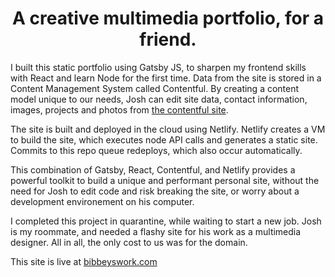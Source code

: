 <h1 align="center">
  A creative multimedia portfolio, for a friend.
</h1>

I built this static portfolio using Gatsby JS, to sharpen my frontend skills with React and learn Node for the first time. Data from the site is stored in a Content Management System called Contentful. By creating a content model unique to our needs, Josh can edit site data, contact information, images, projects and photos from [the contentful site](contentful.com). 

The site is built and deployed in the cloud using Netlify. Netlify creates a VM to build the site, which executes node API calls and generates a static site. Commits to this repo queue redeploys, which also occur automatically.

This combination of Gatsby, React, Contentful, and Netlify provides a powerful toolkit to build a unique and performant personal site, without the need for Josh to edit code and risk breaking the site, or worry about a development environement on his computer. 

I completed this project in quarantine, while waiting to start a new job. Josh is my roommate, and needed a flashy site for his work as a multimedia designer. All in all, the only cost to us was for the domain. 

This site is live at [bibbeyswork.com](https://bibbeyswork.com)
